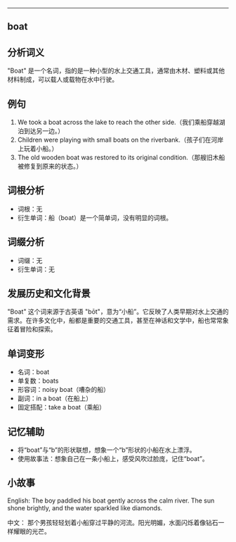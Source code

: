 
---------------
## boat
## 分析词义
"Boat" 是一个名词，指的是一种小型的水上交通工具，通常由木材、塑料或其他材料制成，可以载人或载物在水中行驶。

## 例句
1. We took a boat across the lake to reach the other side.（我们乘船穿越湖泊到达另一边。）
2. Children were playing with small boats on the riverbank.（孩子们在河岸上玩着小船。）
3. The old wooden boat was restored to its original condition.（那艘旧木船被修复到原来的状态。）

## 词根分析
- 词根：无
- 衍生单词：船（boat）是一个简单词，没有明显的词根。

## 词缀分析
- 词缀：无
- 衍生单词：无

## 发展历史和文化背景
"Boat" 这个词来源于古英语 "bōt"，意为“小船”。它反映了人类早期对水上交通的需求。在许多文化中，船都是重要的交通工具，甚至在神话和文学中，船也常常象征着冒险和探索。

## 单词变形
- 名词：boat
- 单复数：boats
- 形容词：noisy boat（嘈杂的船）
- 副词：in a boat（在船上）
- 固定搭配：take a boat（乘船）

## 记忆辅助
- 将“boat”与“b”的形状联想，想象一个“b”形状的小船在水上漂浮。
- 使用故事法：想象自己在一条小船上，感受风吹过脸庞，记住“boat”。

## 小故事
English:
The boy paddled his boat gently across the calm river. The sun shone brightly, and the water sparkled like diamonds.

中文：
那个男孩轻轻划着小船穿过平静的河流。阳光明媚，水面闪烁着像钻石一样耀眼的光芒。


